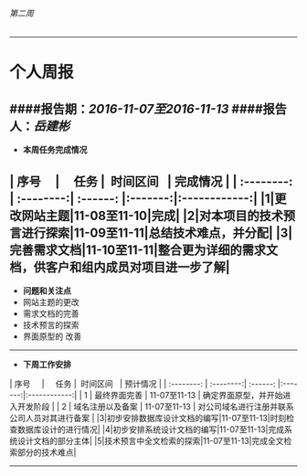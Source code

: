 ﻿###### 第二周
------------
# 个人周报



####报告期：*2016-11-07至2016-11-13*
####报告人：*岳建彬*
------------
- **本周任务完成情况**

| 序号      |     任务 |  时间区间   | 完成情况 |
| :--------: | :--------:| :------: |:-------:|:------------:|
|1|更改网站主题|11-08至11-10|完成|
|2|对本项目的技术预言进行探索|11-09至11-11|总结技术难点，并分配|
|3|完善需求文档|11-10至11-11|整合更为详细的需求文档，供客户和组内成员对项目进一步了解|
------------
- **问题和关注点**
- 网站主题的更改
- 需求文档的完善
- 技术预言的探索
- 界面原型的	改善

------------

- **下周工作安排**


| 序号      |     任务 |  时间区间   | 预计情况 |
| :--------: | :--------:| :------: |:-------:|:------------:|
|  1 | 最终界面完善  | 11-07至11-13  | 确定界面原型，并开始进入开发阶段  |
|  2 | 域名注册以及备案  | 11-07至11-13  | 对公司域名进行注册并联系公司人员对其进行备案 |
|3|初步安排数据库设计文档的编写|11-07至11-13|时刻检查数据库设计的进行情况|
|4|初步安排系统设计文档的编写|11-07至11-13|完成系统设计文档的部分主体|
|5|技术预言中全文检索的探索|11-07至11-13|完成全文检索部分的技术难点|


------------



